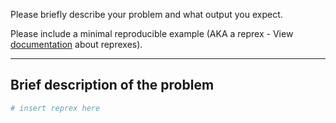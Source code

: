 Please briefly describe your problem and what output you expect.

Please include a minimal reproducible example (AKA a reprex - View [documentation](http://reprex.tidyverse.org/) about reprexes).

---

## Brief description of the problem

```r
# insert reprex here
```

